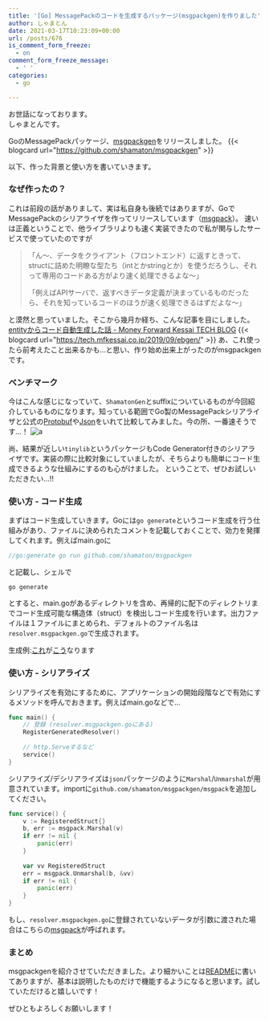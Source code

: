 ```yaml
---
title: '[Go] MessagePackのコードを生成するパッケージ(msgpackgen)を作りました'
author: しゃまとん
date: 2021-03-17T10:23:09+00:00
url: /posts/676
is_comment_form_freeze:
  - on
comment_form_freeze_message:
  - ' '
categories:
  - go

---
```

 お世話になっております。  
しゃまとんです。

GoのMessagePackパッケージ、[msgpackgen](https://github.com/shamaton/msgpackgen)をリリースしました。
{{< blogcard url="https://github.com/shamaton/msgpackgen" >}}

以下、作った背景と使い方を書いていきます。

### なぜ作ったの？
これは前段の話がありまして、実は私自身も後続ではありますが、GoでMessagePackのシリアライザを作ってリリースしています（[msgpack](https://github.com/shamaton/msgpack)）。
速いは正義ということで、他ライブラリよりも速く実装できたので私が関与したサービスで使っていたのですが

>「ん〜、データをクライアント（フロントエンド）に返すときって、structに詰めた明瞭な型たち（intとかstringとか）を使うだろうし、それって専用のコードある方がより速く処理できるよな〜」
> 
> 「例えばAPIサーバで、返すべきデータ定義が決まっているものだったら、それを知っているコードのほうが速く処理できるはずだよな〜」

と漠然と思っていました。そこから幾月か経ち、こんな記事を目にしました。
[entityからコード自動生成した話 - Money Forward Kessai TECH BLOG](https://tech.mfkessai.co.jp/2019/09/ebgen/)
{{< blogcard url="https://tech.mfkessai.co.jp/2019/09/ebgen/" >}}
あ、これ使ったら前考えたこと出来るかも...と思い、作り始め出来上がったのがmsgpackgenです。

### ベンチマーク
今はこんな感じになっていて、`ShamatonGen`とsuffixについているものが今回紹介しているものになります。知っている範囲でGo製のMessagePackシリアライザと公式の[Protobuf](https://github.com/golang/protobuf)や[Json](https://golang.org/pkg/encoding/json/)をいれて比較してみました。今の所、一番速そうです...！
![a](https://user-images.githubusercontent.com/4637556/107843994-23439e00-6e13-11eb-9303-296be7c24282.png)

尚、結果が近しい`tinylib`というパッケージもCode Generator付きのシリアライザです。実装の際に比較対象にしていましたが、そちらよりも簡単にコード生成できるような仕組みにするのも心がけました。
ということで、ぜひお試しいただきたい...!!

### 使い方 - コード生成
まずはコード生成していきます。Goには`go generate`というコード生成を行う仕組みがあり、ファイルに決められたコメントを記載しておくことで、効力を発揮してくれます。例えばmain.goに

```go
//go:generate go run github.com/shamaton/msgpackgen
```
と記載し、シェルで
```shell
go generate
```
とすると、main.goがあるディレクトリを含め、再帰的に配下のディレクトリまでコード生成可能な構造体（struct）を検出しコード生成を行います。出力ファイルは１ファイルにまとめられ、デフォルトのファイル名は`resolver.msgpackgen.go`で生成されます。

生成例:[これ](https://github.com/shamaton/msgpack_bench/blob/master/struct.go)が[こう](https://github.com/shamaton/msgpack_bench/blob/master/resolver.msgpackgen.go)なります

### 使い方 - シリアライズ
シリアライズを有効にするために、アプリケーションの開始段階などで有効にするメソッドを呼んでおきます。例えばmain.goなどで...

```go
func main() {
	// 登録 (resolver.msgpackgen.goにある)
	RegisterGeneratedResolver()
	
	// http.Serveするなど
	service()
}
```

シリアライズ/デシリアライズは`json`パッケージのように`Marshal`/`Unmarshal`が用意されています。importに`github.com/shamaton/msgpackgen/msgpack`を追加してください。
```go
func service() {
    v := RegisteredStruct{}
    b, err := msgpack.Marshal(v)
    if err != nil {
        panic(err)
    }
    
    var vv RegisteredStruct
    err = msgpack.Unmarshal(b, &vv)
    if err != nil {
        panic(err)
    }
}
```

もし、`resolver.msgpackgen.go`に登録されていないデータが引数に渡された場合はこちらの[msgpack](https://github.com/shamaton/msgpack)が呼ばれます。

### まとめ
msgpackgenを紹介させていただきました。より細かいことは[README](https://github.com/shamaton/msgpackgen/blob/main/README.md)に書いてありますが、基本は説明したものだけで機能するようになると思います。試していただけると嬉しいです！

ぜひともよろしくお願いします！